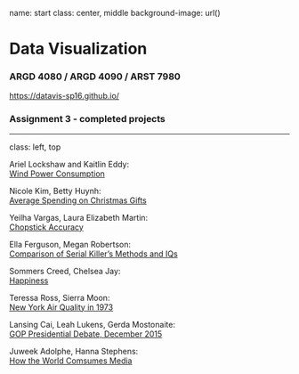 name: start
class: center, middle
background-image: url()

# Data Visualization
                
### ARGD 4080 / ARGD 4090 / ARST 7980

<https://datavis-sp16.github.io/>

### Assignment 3 - completed projects

---
class: left, top

Ariel Lockshaw and Kaitlin Eddy:  
[Wind Power Consumption](http://www.kaitlineddydesign.com/datavis-assignment-3)

Nicole Kim, Betty Huynh:  
[Average Spending on Christmas Gifts](http://huynhdesigns.portfoliobox.net/)

Yeilha Vargas, Laura Elizabeth Martin:  
[Chopstick Accuracy](http://www.lauraelizabethmartin.com/chopsticks)

Ella Ferguson, Megan Robertson:  
[Comparison of Serial Killer’s Methods and IQs](http://msrob.com/data-visualization/)

Sommers Creed, Chelsea Jay:  
[Happiness](http://www.chelsealeighjay.com/marty)

Teressa Ross, Sierra Moon:  
[New York Air Quality in 1973](http://teressaross.com/Ninestars/index.html)

Lansing Cai, Leah Lukens, Gerda Mostonaite:  
[GOP Presidential Debate, December 2015](http://bl.ocks.org/winstonandgatsby/raw/e459ac1a34d925110e2a/)

Juweek Adolphe, Hanna Stephens:  
[How the World Comsumes Media](http://bl.ocks.org/AdolpheJ/raw/0e3335da1490636ad07d/)
        